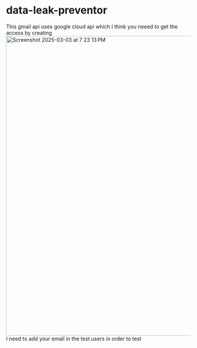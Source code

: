 # data-leak-preventor

This gmail api uses google cloud api which I think you neeed to get the access by creating<img width="814" alt="Screenshot 2025-03-03 at 7 23 13 PM" src="https://github.com/user-attachments/assets/6c7661cb-6154-4505-8d9c-58f6864bb8c3" />
I need to add your email in the test users in order to test
